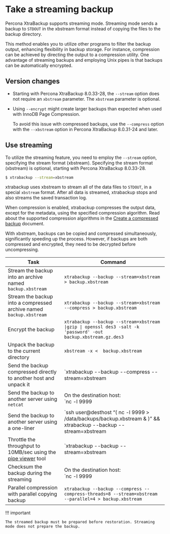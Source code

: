 # Take a streaming backup

Percona XtraBackup supports streaming mode. Streaming mode sends a backup to `STDOUT` in the xbstream format instead of copying the files to the backup directory.

This method enables you to utilize other programs to filter the backup output, enhancing flexibility in backup storage. For instance, compression can be achieved by directing the output to a compression utility. One advantage of streaming backups and employing Unix pipes is that backups can be automatically encrypted.

## Version changes

* Starting with Percona XtraBackup 8.0.33-28, the `--stream` option does not require an `xbstream` parameter. The `xbstream` parameter is optional.

* Using `--encrypt` might create larger backups than expected when used with InnoDB Page Compression.

    To avoid this issue with compressed backups, use the `--compress` option with the `--xbstream` option in Percona XtraBackup 8.0.31-24 and later.

## Use streaming

To utilize the streaming feature, you need to employ the `--stream` option, specifying the stream format (xbstream). Specifying the stream format (xbstream) is optional, starting with Percona XtraBackup 8.0.33-28.

```{.bash data-prompt="$"}
$ xtrabackup --stream=xbstream
```

xtrabackup uses xbstream to stream all of the data files to `STDOUT`, in a
special `xbstream` format. After all data is streamed, xtrabackup stops and also streams the saved transaction log.

When compression is enabled, xtrabackup compresses the output data, except for the metadata, using the specified compression algorithm. Read about the supported compression algorithms in the [Create a compressed backup](create-compressed-backup.md) document.

With xbstream, backups can be copied and compressed simultaneously, significantly speeding up the process. However, if backups are both compressed and encrypted, they need to be decrypted before uncompressing.

|Task  | Command  |
|---------|------|
| Stream the backup into an archive named `backup.xbstream` | `xtrabackup --backup --stream=xbstream > backup.xbstream`|
| Stream the backup into a compressed archive named `backup.xbstream`| `xtrabackup --backup --stream=xbstream --compress > backup.xbstream` |
| Encrypt the backup | `xtrabackup --backup --stream=xbstream  \|gzip \| openssl des3 -salt -k 'password' -out backup.xbstream.gz.des3` |
| Unpack the backup to the current directory | `xbstream -x <  backup.xbstream`
| Send the backup compressed directly to another host and unpack it | `xtrabackup --backup --compress --stream=xbstream | ssh user@otherhost "xbstream -x"`|
| Send the backup to another server using `netcat` | On the destination host:<br />`nc -l 9999 | cat - > /data/backups/backup.xbstream`<br /><br />On the source host:<br />`xtrabackup --backup --stream=xbstream | nc desthost 9999` |
| Send the backup to another server using a one-liner  | `ssh user@desthost “( nc -l 9999 > /data/backups/backup.xbstream & )” && xtrabackup --backup --stream=xbstream | nc desthost 9999` |
| Throttle the throughput to 10MB/sec using the [pipe viewer](https://www.ivarch.com/programs/quickref/pv.shtml) tool | `xtrabackup --backup --stream=xbstream | pv -q -L10m ssh user@desthost “cat - > /data/backups/backup.xbstream”` |
| Checksum the backup during the streaming  | On the destination host:<br />`nc -l 9999 | tee >(sha1sum > destination_checksum) > /data/backups/backup.xbstream`<br /><br />On the source host:<br />`xtrabackup --backup --stream=xbstream | tee >(sha1sum > source_checksum) | nc desthost 9999`<br /><br />Compare the checksums on the source host:<br />`cat source_checksum 65e4f916a49c1f216e0887ce54cf59bf3934dbad`<br /><br />Compare the checksums on the destination host:<br />`cat destination_checksum 65e4f916a49c1f216e0887ce54cf59bf3934dbad` |
| Parallel compression with parallel copying backup | `xtrabackup --backup --compress --compress-threads=8 --stream=xbstream --parallel=4 > backup.xbstream`|

!!! important

    The streamed backup must be prepared before restoration. Streaming mode does not prepare the backup.
